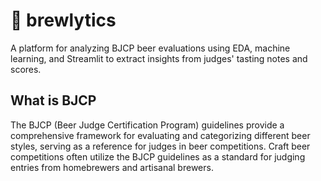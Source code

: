 # 🍻 brewlytics
A platform for analyzing BJCP beer evaluations using EDA, machine learning, and Streamlit to extract insights from judges' tasting notes and scores.

## What is BJCP
The BJCP (Beer Judge Certification Program) guidelines provide a comprehensive framework for evaluating and categorizing different beer styles, serving as a reference for judges in beer competitions. Craft beer competitions often utilize the BJCP guidelines as a standard for judging entries from homebrewers and artisanal brewers. 
